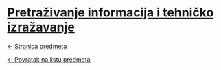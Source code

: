 # [Pretraživanje informacija i tehničko izražavanje](https://www.github.com/studosi-fer/PIITI)
[<- Stranica predmeta](https://www.fer.unizg.hr/predmet/piti)

[<- Povratak na listu predmeta](https://www.github.com/studosi/FER)
